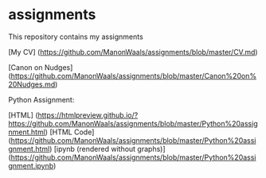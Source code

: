 # assignments

This repository contains my assignments

[My CV] (https://github.com/ManonWaals/assignments/blob/master/CV.md)

[Canon on Nudges] (https://github.com/ManonWaals/assignments/blob/master/Canon%20on%20Nudges.md)

Python Assignment:

[HTML] (https://htmlpreview.github.io/?https://github.com/ManonWaals/assignments/blob/master/Python%20assignment.html)
[HTML Code] (https://github.com/ManonWaals/assignments/blob/master/Python%20assignment.html)
[ipynb (rendered without graphs)] (https://github.com/ManonWaals/assignments/blob/master/Python%20assignment.ipynb)
